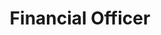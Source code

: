 ---
layout: member
weight: 50
name: Miguel Planas
title: Financial Officer
img: /assets/images/members/default.png
email: planasmi@hotmail.com
status: alumni
year: 2020
biography: >
 Miguel Planas is an Economics student. His last internship at the Central Bank of Peru helped him realize the importance of sustainable growth, cultivating a strong interest in projects that would foster environmental sustainability, which lead him into being part of Green Joule. 

linkedin: https://www.linkedin.com/in/miguel-planas-4b2a31165/
---